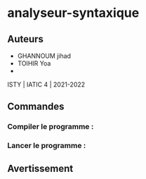 # analyseur-syntaxique

## Auteurs
* GHANNOUM jihad
* TOIHIR Yoa
* 
ISTY | IATIC 4 | 2021-2022

## Commandes

### Compiler le programme :


### Lancer le programme :


## Avertissement

